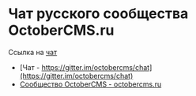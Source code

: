 Чат русского сообщества OctoberCMS.ru
===

Ссылка на [чат](https://gitter.im/octobercms/chat)
- [Чат - https://gitter.im/octobercms/chat](https://gitter.im/octobercms/chat)
- [Сообщество OctoberCMS - octobercms.ru](http://octobercms.ru)

